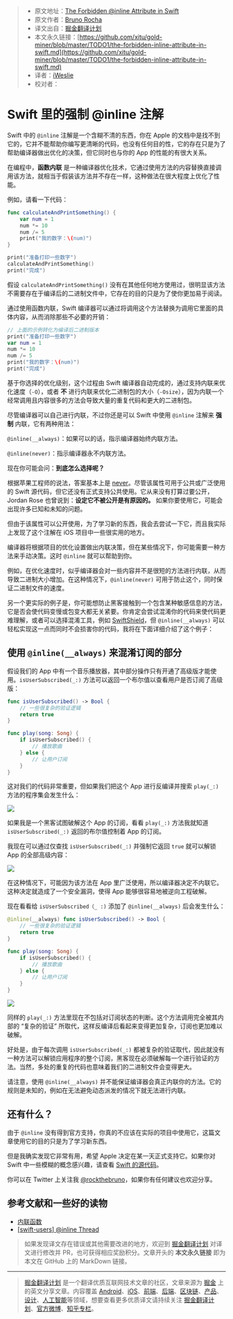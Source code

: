 > * 原文地址：[The Forbidden @inline Attribute in Swift](https://swiftrocks.com/the-forbidden-inline-attribute-in-swift.html)
> * 原文作者：[Bruno Rocha](https://github.com/rockbruno)
> * 译文出自：[掘金翻译计划](https://github.com/xitu/gold-miner)
> * 本文永久链接：[https://github.com/xitu/gold-miner/blob/master/TODO1/the-forbidden-inline-attribute-in-swift.md](https://github.com/xitu/gold-miner/blob/master/TODO1/the-forbidden-inline-attribute-in-swift.md)
> * 译者：[iWeslie](https://github.com/iWeslie)
> * 校对者：

# Swift 里的强制 @inline 注解

Swift 中的 `@inline` 注解是一个含糊不清的东西，你在 Apple 的文档中是找不到它的，它并不能帮助你编写更清晰的代码，也没有任何目的性，它的存在只是为了帮助编译器做出优化的决策，但它同时也与你的 App 的性能的有很大关系。

在编程中，**函数内联** 是一种编译器优化技术，它通过使用方法的内容替换直接调用该方法，就相当于假装该方法并不存在一样，这种做法在很大程度上优化了性能。

例如，请看一下代码：

```swift
func calculateAndPrintSomething() {
    var num = 1
    num *= 10
    num /= 5
    print("我的数字：\(num)")
}

print("准备打印一些数字")
calculateAndPrintSomething()
print("完成")
```

假设 `calculateAndPrintSomething()` 没有在其他任何地方使用过，很明显该方法不需要存在于编译后的二进制文件中，它存在的目的只是为了使你更加易于阅读。

通过使用函数内联，Swift 编译器可以通过将调用这个方法替换为调用它里面的具体内容，从而消除那些不必要的开销：

```swift
// 上面的示例转化为编译后二进制版本
print("准备打印一些数字")
var num = 1
num *= 10
num /= 5
print("我的数字：\(num)")
print("完成")
```

基于你选择的优化级别，这个过程由 Swift 编译器自动完成的，通过支持内联来优化速度（`-O`），或者 **不** 进行内联来优化二进制包的大小（`-Osize`），因为内联一个经常调用且内容很多的方法会导致大量的重复代码和更大的二进制包。

尽管编译器可以自己进行内联，不过你还是可以 Swift 中使用 `@inline` 注解来 **强制** 内联，它有两种用法：

`@inline(__always)`：如果可以的话，指示编译器始终内联方法。

`@inline(never)`：指示编译器永不内联方法。

现在你可能会问：**到底怎么选择呢？**

根据苹果工程师的说法，答案基本上是 [never](https://lists.swift.org/pipermail/swift-users/Week-of-Mon-20170227/004886.html)。尽管该属性可用于公共或广泛使用的 Swift 源代码，但它还没有正式支持公共使用。它从来没有打算过要公开，Jordan Rose 也曾说到：**设定它不被公开是有原因的。** 如果你要使用它，可能会出现许多已知和未知的问题。

但由于该属性可以公开使用，为了学习新的东西，我会去尝试一下它，而且我实际上发现了这个注解在 iOS 项目中一些很实用的地方。

编译器将根据项目的优化设置做出内联决策，但在某些情况下，你可能需要一种方法来手动决策。这时 `@inline` 就可以帮助到你。

例如，在优化速度时，似乎编译器会对一些内容并不是很短的方法进行内联，从而导致二进制大小增加。在这种情况下，`@inline(never)` 可用于防止这个，同时保证二进制文件的速度。

另一个更实际的例子是，你可能想防止黑客接触到一个包含某种敏感信息的方法，它是否会使代码变慢或包变大都无关紧要。你肯定会尝试混淆你的代码来使代码更难理解，或者可以选择混淆工具，例如 [SwiftShield](https://github.com/rockbruno/swiftshield)，但 `@inline(__always)` 可以轻松实现这一点而同时不会损害你的代码，我将在下面详细介绍了这个例子：

## 使用 `@inline(__always)` 来混淆订阅的部分

假设我们的 App 中有一个音乐播放器，其中部分操作只有开通了高级版才能使用。`isUserSubscribed(_:)` 方法可以返回一个布尔值以查看用户是否订阅了高级版：

```swift
func isUserSubscribed() -> Bool {
    // 一些很复杂的验证逻辑
    return true
}

func play(song: Song) {
	if isUserSubscribed() {
        // 播放歌曲
    } else {
        // 让用户订阅
    }
}
```

这对我们的代码非常重要，但如果我们把这个 App 进行反编译并搜索 `play(_:)` 方法的程序集会发生什么：

![](https://i.imgur.com/3kqUFaF.png)

如果我是一个黑客试图破解这个 App 的订阅，看看 `play(_:)` 方法我就知道 `isUserSubscribed(_:)` 返回的布尔值控制着 App 的订阅。

我现在可以通过仅查找 `isUserSubscribed(_:)` 并强制它返回 `true` 就可以解锁 App 的全部高级内容：

![](https://i.imgur.com/JMjdAMS.png)

在这种情况下，可能因为该方法在 App 里广泛使用，所以编译器决定不内联它。这种决定就造成了一个安全漏洞，使得 App 能够很容易地被逆向工程破解。

现在看看给 `isUserSubscribed（_ :)` 添加了 `@inline(__always)` 后会发生什么：

```swift
@inline(__always) func isUserSubscribed() -> Bool {
    // 一些很复杂的验证逻辑
    return true
}

func play(song: Song) {
	if isUserSubscribed() {
        // 播放歌曲
    } else {
        // 让用户订阅
    }
}
```

![](https://i.imgur.com/JwkToz8.png)

同样的 `play(_:)` 方法里现在不包括对订阅状态的判断。这个方法调用完全被其内部的 “复杂的验证” 所取代，这样反编译后看起来变得更加复杂，订阅也更加难以破解。

好处是，由于每次调用 `isUserSubscribed(_:)` 都被复杂的验证取代，因此就没有一种方法可以解锁应用程序的整个订阅，黑客现在必须破解每一个进行验证的方法。当然，多处的重复的代码也意味着我们的二进制文件会变得更大。

请注意，使用 `@inline(__always)` 并不能保证编译器会真正内联你的方法。它的规则是未知的，例如在无法避免动态派发的情况下就无法进行内联。

## 还有什么？

由于 `@inline` 没有得到官方支持，你真的不应该在实际的项目中使用它，这篇文章使用它的目的只是为了学习新东西。

但是我确实发现它非常有用，希望 Apple 决定在某一天正式支持它。如果你对 Swift 中一些模糊的概念感兴趣，请查看 [Swift 的源代码](https://github.com/apple/swift)。

你可以在 Twitter 上关注我 [@rockthebruno](https://twitter.com/rockthebruno)，如果你有任何建议也欢迎分享。

## 参考文献和一些好的读物

- [内联函数](https://en.wikipedia.org/wiki/Inline_function)
- [[swift-users] @inline Thread](https://lists.swift.org/pipermail/swift-users/Week-of-Mon-20170227/004883.html)

> 如果发现译文存在错误或其他需要改进的地方，欢迎到 [掘金翻译计划](https://github.com/xitu/gold-miner) 对译文进行修改并 PR，也可获得相应奖励积分。文章开头的 **本文永久链接** 即为本文在 GitHub 上的 MarkDown 链接。

---

> [掘金翻译计划](https://github.com/xitu/gold-miner) 是一个翻译优质互联网技术文章的社区，文章来源为 [掘金](https://juejin.im) 上的英文分享文章。内容覆盖 [Android](https://github.com/xitu/gold-miner#android)、[iOS](https://github.com/xitu/gold-miner#ios)、[前端](https://github.com/xitu/gold-miner#前端)、[后端](https://github.com/xitu/gold-miner#后端)、[区块链](https://github.com/xitu/gold-miner#区块链)、[产品](https://github.com/xitu/gold-miner#产品)、[设计](https://github.com/xitu/gold-miner#设计)、[人工智能](https://github.com/xitu/gold-miner#人工智能)等领域，想要查看更多优质译文请持续关注 [掘金翻译计划](https://github.com/xitu/gold-miner)、[官方微博](http://weibo.com/juejinfanyi)、[知乎专栏](https://zhuanlan.zhihu.com/juejinfanyi)。
